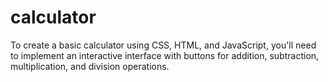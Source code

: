 # calculator
To create a basic calculator using CSS, HTML, and JavaScript, you'll need to implement an interactive interface with buttons for addition, subtraction, multiplication, and division operations.
